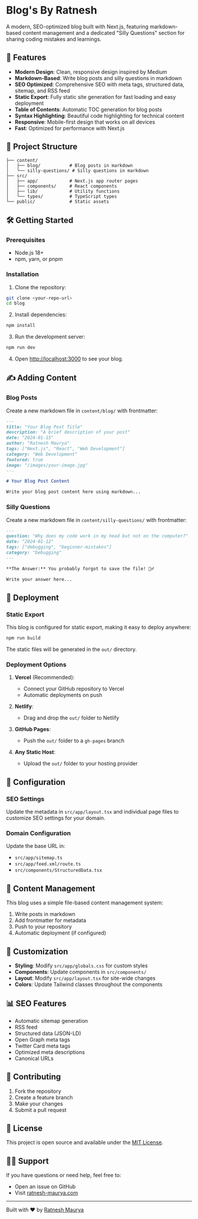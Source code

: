 # Blog's By Ratnesh

A modern, SEO-optimized blog built with Next.js, featuring markdown-based content management and a dedicated "Silly Questions" section for sharing coding mistakes and learnings.

## 🚀 Features

- **Modern Design**: Clean, responsive design inspired by Medium
- **Markdown-Based**: Write blog posts and silly questions in markdown
- **SEO Optimized**: Comprehensive SEO with meta tags, structured data, sitemap, and RSS feed
- **Static Export**: Fully static site generation for fast loading and easy deployment
- **Table of Contents**: Automatic TOC generation for blog posts
- **Syntax Highlighting**: Beautiful code highlighting for technical content
- **Responsive**: Mobile-first design that works on all devices
- **Fast**: Optimized for performance with Next.js

## 📁 Project Structure

```
├── content/
│   ├── blog/           # Blog posts in markdown
│   └── silly-questions/ # Silly questions in markdown
├── src/
│   ├── app/            # Next.js app router pages
│   ├── components/     # React components
│   ├── lib/            # Utility functions
│   └── types/          # TypeScript types
└── public/             # Static assets
```

## 🛠️ Getting Started

### Prerequisites

- Node.js 18+
- npm, yarn, or pnpm

### Installation

1. Clone the repository:
```bash
git clone <your-repo-url>
cd blog
```

2. Install dependencies:
```bash
npm install
```

3. Run the development server:
```bash
npm run dev
```

4. Open [http://localhost:3000](http://localhost:3000) to see your blog.

## ✍️ Adding Content

### Blog Posts

Create a new markdown file in `content/blog/` with frontmatter:

```markdown
---
title: "Your Blog Post Title"
description: "A brief description of your post"
date: "2024-01-15"
author: "Ratnesh Maurya"
tags: ["Next.js", "React", "Web Development"]
category: "Web Development"
featured: true
image: "/images/your-image.jpg"
---

# Your Blog Post Content

Write your blog post content here using markdown...
```

### Silly Questions

Create a new markdown file in `content/silly-questions/` with frontmatter:

```markdown
---
question: "Why does my code work in my head but not on the computer?"
date: "2024-01-12"
tags: ["debugging", "beginner-mistakes"]
category: "Debugging"
---

**The Answer:** You probably forgot to save the file! 🤦‍♂️

Write your answer here...
```

## 🚀 Deployment

### Static Export

This blog is configured for static export, making it easy to deploy anywhere:

```bash
npm run build
```

The static files will be generated in the `out/` directory.

### Deployment Options

1. **Vercel** (Recommended):
   - Connect your GitHub repository to Vercel
   - Automatic deployments on push

2. **Netlify**:
   - Drag and drop the `out/` folder to Netlify

3. **GitHub Pages**:
   - Push the `out/` folder to a `gh-pages` branch

4. **Any Static Host**:
   - Upload the `out/` folder to your hosting provider

## 🔧 Configuration

### SEO Settings

Update the metadata in `src/app/layout.tsx` and individual page files to customize SEO settings for your domain.

### Domain Configuration

Update the base URL in:
- `src/app/sitemap.ts`
- `src/app/feed.xml/route.ts`
- `src/components/StructuredData.tsx`

## 📝 Content Management

This blog uses a simple file-based content management system:

1. Write posts in markdown
2. Add frontmatter for metadata
3. Push to your repository
4. Automatic deployment (if configured)

## 🎨 Customization

- **Styling**: Modify `src/app/globals.css` for custom styles
- **Components**: Update components in `src/components/`
- **Layout**: Modify `src/app/layout.tsx` for site-wide changes
- **Colors**: Update Tailwind classes throughout the components

## 📊 SEO Features

- Automatic sitemap generation
- RSS feed
- Structured data (JSON-LD)
- Open Graph meta tags
- Twitter Card meta tags
- Optimized meta descriptions
- Canonical URLs

## 🤝 Contributing

1. Fork the repository
2. Create a feature branch
3. Make your changes
4. Submit a pull request

## 📄 License

This project is open source and available under the [MIT License](LICENSE).

## 🙋‍♂️ Support

If you have questions or need help, feel free to:
- Open an issue on GitHub
- Visit [ratnesh-maurya.com](https://ratnesh-maurya.com)

---

Built with ❤️ by [Ratnesh Maurya](https://ratnesh-maurya.com)
